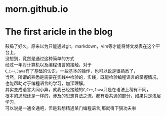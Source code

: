 # morn.github.io
The first aricle in the blog
=============================
鼓捣了好久，原来以为只能通过git，markdown，vim等才能将博文发表在这个平台上，<br>
没想到，竟然是通过这种简单的方式<br>
经过一年对计算机以及编程语言的接触，对于<br>
`C`,`C++`,`Java`有了基础的认识，一些基本的操作，也可以说是很熟悉了，<br>
当然，所谓的熟悉是需要在实践中检验的，实践，既能检验编程语言的掌握情况，<br>
也能帮助对于编程语言的学习，加深理解。<br>
其实变成语言大同小异，就我已经接触的`C`,`C++`,`Java`只是在语法上稍有不同，<br>
根本的思想还是一样的，涉及的思想算法之流，都有着共通的部分，如果只是浅层学习，<br>
可以说是一通全通吧，但是若想精通某门编程语言,那就得下狠功夫啦
